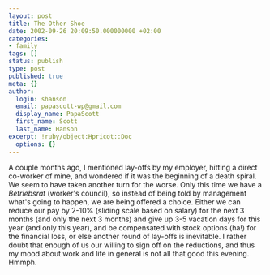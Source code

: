 ```yaml
---
layout: post
title: The Other Shoe
date: 2002-09-26 20:09:50.000000000 +02:00
categories:
- family
tags: []
status: publish
type: post
published: true
meta: {}
author:
  login: shanson
  email: papascott-wp@gmail.com
  display_name: PapaScott
  first_name: Scott
  last_name: Hanson
excerpt: !ruby/object:Hpricot::Doc
  options: {}
---
```

<p>A couple months ago, I mentioned lay-offs by my employer, hitting a direct co-worker of mine, and wondered if it was the beginning of a death spiral. We seem to have taken another turn for the worse. Only this time we have a <em>Betriebsrat</em> (worker's council), so instead of being told by management what's going to happen, we are being offered a choice. Either we can reduce our pay by 2-10% (sliding scale based on salary) for the next 3 months (and only the next 3 months) and give up 3-5 vacation days for this year (and only this year), and be compensated with stock options (ha!) for the financial loss, or else another round of lay-offs is inevitable. I rather doubt that enough of us our willing to sign off on the reductions, and thus my mood about work and life in general is not all that good this evening. Hmmph.</p>
